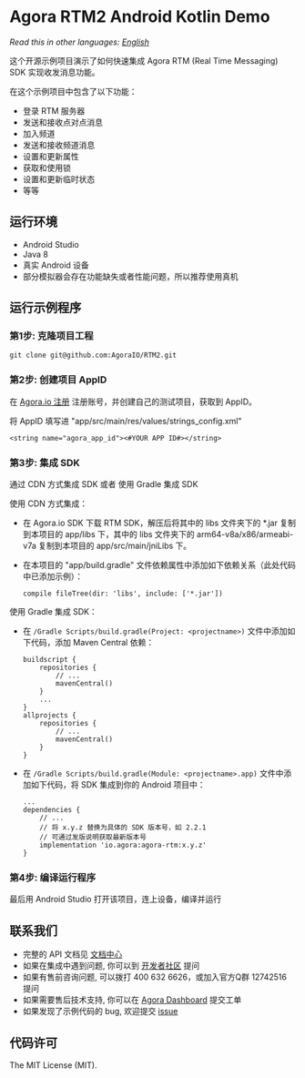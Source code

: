 # Agora RTM2 Android Kotlin Demo

*Read this in other languages: [English](README.md)*

这个开源示例项目演示了如何快速集成 Agora RTM (Real Time Messaging) SDK 实现收发消息功能。

在这个示例项目中包含了以下功能：

- 登录 RTM 服务器
- 发送和接收点对点消息
- 加入频道
- 发送和接收频道消息
- 设置和更新属性
- 获取和使用锁
- 设置和更新临时状态
- 等等

## 运行环境

- Android Studio
- Java 8
- 真实 Android 设备 
- 部分模拟器会存在功能缺失或者性能问题，所以推荐使用真机

## 运行示例程序

### 第1步: 克隆项目工程

```
git clone git@github.com:AgoraIO/RTM2.git
```

### 第2步: 创建项目 AppID

在 [Agora.io 注册](https://dashboard.agora.io/cn/signup/) 注册账号，并创建自己的测试项目，获取到 AppID。

将 AppID 填写进 "app/src/main/res/values/strings_config.xml"

```
<string name="agora_app_id"><#YOUR APP ID#></string>
```

### 第3步: 集成 SDK

通过 CDN 方式集成 SDK 或者 使用 Gradle 集成 SDK

使用 CDN 方式集成：
* 在 Agora.io SDK 下载 RTM SDK，解压后将其中的 libs 文件夹下的 *.jar 复制到本项目的 app/libs 下，其中的 libs 文件夹下的 arm64-v8a/x86/armeabi-v7a 复制到本项目的 app/src/main/jniLibs 下。

* 在本项目的 "app/build.gradle" 文件依赖属性中添加如下依赖关系（此处代码中已添加示例）：

  ```
  compile fileTree(dir: 'libs', include: ['*.jar'])
  ```


使用 Gradle 集成 SDK：

* 在 `/Gradle Scripts/build.gradle(Project: <projectname>)` 文件中添加如下代码，添加 Maven Central 依赖：

  ```
  buildscript {
      repositories {
          // ...
          mavenCentral()
      }
      ...
  }
  allprojects {
      repositories {
          // ...
          mavenCentral()
      }
  }
  ```

* 在 `/Gradle Scripts/build.gradle(Module: <projectname>.app)` 文件中添加如下代码，将 SDK 集成到你的 Android 项目中：

  ```
  ...
  dependencies {
      // ...
      // 将 x.y.z 替换为具体的 SDK 版本号，如 2.2.1
      // 可通过发版说明获取最新版本号
      implementation 'io.agora:agora-rtm:x.y.z'
  }
  ```


### 第4步: 编译运行程序

最后用 Android Studio 打开该项目，连上设备，编译并运行


## 联系我们

- 完整的 API 文档见 [文档中心](https://doc.shengwang.cn/doc/rtm2/android/landing-page/)
- 如果在集成中遇到问题, 你可以到 [开发者社区](https://dev.agora.io/cn/) 提问
- 如果有售前咨询问题, 可以拨打 400 632 6626，或加入官方Q群 12742516 提问
- 如果需要售后技术支持, 你可以在 [Agora Dashboard](https://dashboard.agora.io) 提交工单
- 如果发现了示例代码的 bug, 欢迎提交 [issue](https://github.com/AgoraIO/Rtm2/issues)

## 代码许可

The MIT License (MIT).